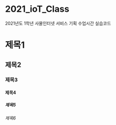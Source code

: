 # 2021_ioT_Class
2021년도 1학년 사물인터넷 서비스 기획 수업시간 실습코드

# 제목1
## 제목2
### 제목3
#### 제목4
##### 제목5
###### 제목6

